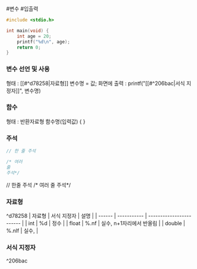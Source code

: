 #변수 #입출력
```c
#include <stdio.h>

int main(void) {
	int age = 20;
	printf("%d\n", age);
	return 0;
}
```
### 변수 선언 및 사용
형태 : [[#^d78258|자료형]] 변수명 = 값;
화면에 출력 : printf("[[#^206bac|서식 지정자]]", 변수명)
### 함수
형태 : 반환자료형 함수명(입력값) { }
### 주석
```c
// 한 줄 주석

/* 여러
줄
주석*/
```
// 한줄 주석
/\* 여러 줄 주석\*/
### 자료형
^d78258
| 자료형 | 서식 지정자 | 설명                     |
| ------ | ----------- | ------------------------ |
| int    | %d          | 정수                     |
| float  | %.nf        | 실수, n+1자리에서 반올림 |
| double | %.nlf       | 실수,                          |

### 서식 지정자
^206bac